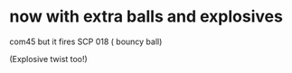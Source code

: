 # now with extra balls and explosives
com45 but it fires SCP 018 ( bouncy ball) 

(Explosive twist too!)
